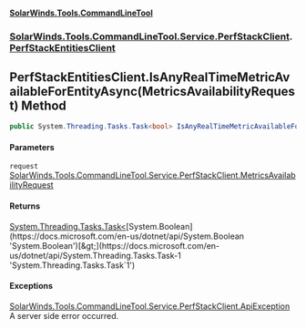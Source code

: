 #### [SolarWinds.Tools.CommandLineTool](index.md 'index')
### [SolarWinds.Tools.CommandLineTool.Service.PerfStackClient](index.md#SolarWinds.Tools.CommandLineTool.Service.PerfStackClient 'SolarWinds.Tools.CommandLineTool.Service.PerfStackClient').[PerfStackEntitiesClient](PerfStackEntitiesClient.md 'SolarWinds.Tools.CommandLineTool.Service.PerfStackClient.PerfStackEntitiesClient')

## PerfStackEntitiesClient.IsAnyRealTimeMetricAvailableForEntityAsync(MetricsAvailabilityRequest) Method

```csharp
public System.Threading.Tasks.Task<bool> IsAnyRealTimeMetricAvailableForEntityAsync(SolarWinds.Tools.CommandLineTool.Service.PerfStackClient.MetricsAvailabilityRequest request);
```
#### Parameters

<a name='SolarWinds.Tools.CommandLineTool.Service.PerfStackClient.PerfStackEntitiesClient.IsAnyRealTimeMetricAvailableForEntityAsync(SolarWinds.Tools.CommandLineTool.Service.PerfStackClient.MetricsAvailabilityRequest).request'></a>

`request` [SolarWinds.Tools.CommandLineTool.Service.PerfStackClient.MetricsAvailabilityRequest](https://docs.microsoft.com/en-us/dotnet/api/SolarWinds.Tools.CommandLineTool.Service.PerfStackClient.MetricsAvailabilityRequest 'SolarWinds.Tools.CommandLineTool.Service.PerfStackClient.MetricsAvailabilityRequest')

#### Returns
[System.Threading.Tasks.Task&lt;](https://docs.microsoft.com/en-us/dotnet/api/System.Threading.Tasks.Task-1 'System.Threading.Tasks.Task`1')[System.Boolean](https://docs.microsoft.com/en-us/dotnet/api/System.Boolean 'System.Boolean')[&gt;](https://docs.microsoft.com/en-us/dotnet/api/System.Threading.Tasks.Task-1 'System.Threading.Tasks.Task`1')

#### Exceptions

[SolarWinds.Tools.CommandLineTool.Service.PerfStackClient.ApiException](https://docs.microsoft.com/en-us/dotnet/api/SolarWinds.Tools.CommandLineTool.Service.PerfStackClient.ApiException 'SolarWinds.Tools.CommandLineTool.Service.PerfStackClient.ApiException')  
A server side error occurred.